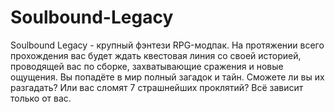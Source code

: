 # Soulbound-Legacy
Soulbound Legacy - крупный фэнтези RPG-модпак. На протяжении всего прохождения вас будет ждать квестовая линия со своей историей, проводящей вас по сборке, захватывающие сражения и новые ощущения. Вы попадёте в мир полный загадок и тайн. Сможете ли вы их разгадать? Или вас сломят 7 страшнейших проклятий? Всё зависит только от вас.
